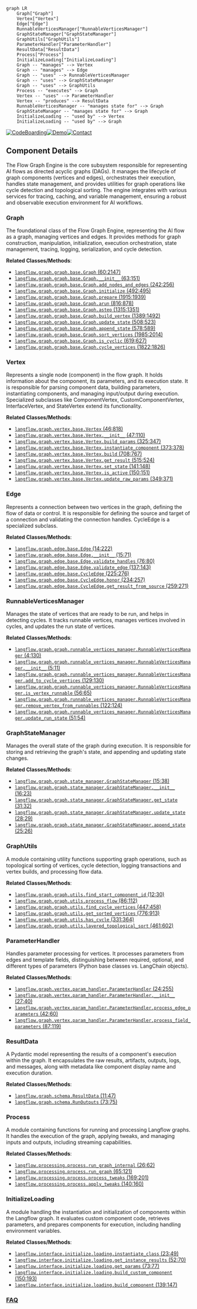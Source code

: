 ```mermaid
graph LR
    Graph["Graph"]
    Vertex["Vertex"]
    Edge["Edge"]
    RunnableVerticesManager["RunnableVerticesManager"]
    GraphStateManager["GraphStateManager"]
    GraphUtils["GraphUtils"]
    ParameterHandler["ParameterHandler"]
    ResultData["ResultData"]
    Process["Process"]
    InitializeLoading["InitializeLoading"]
    Graph -- "manages" --> Vertex
    Graph -- "manages" --> Edge
    Graph -- "uses" --> RunnableVerticesManager
    Graph -- "uses" --> GraphStateManager
    Graph -- "uses" --> GraphUtils
    Process -- "executes" --> Graph
    Vertex -- "uses" --> ParameterHandler
    Vertex -- "produces" --> ResultData
    RunnableVerticesManager -- "manages state for" --> Graph
    GraphStateManager -- "manages state for" --> Graph
    InitializeLoading -- "used by" --> Vertex
    InitializeLoading -- "used by" --> Graph
```
[![CodeBoarding](https://img.shields.io/badge/Generated%20by-CodeBoarding-9cf?style=flat-square)](https://github.com/CodeBoarding/GeneratedOnBoardings)[![Demo](https://img.shields.io/badge/Try%20our-Demo-blue?style=flat-square)](https://www.codeboarding.org/demo)[![Contact](https://img.shields.io/badge/Contact%20us%20-%20contact@codeboarding.org-lightgrey?style=flat-square)](mailto:contact@codeboarding.org)

## Component Details

The Flow Graph Engine is the core subsystem responsible for representing AI flows as directed acyclic graphs (DAGs). It manages the lifecycle of graph components (vertices and edges), orchestrates their execution, handles state management, and provides utilities for graph operations like cycle detection and topological sorting. The engine integrates with various services for tracing, caching, and variable management, ensuring a robust and observable execution environment for AI workflows.

### Graph
The foundational class of the Flow Graph Engine, representing the AI flow as a graph, managing vertices and edges. It provides methods for graph construction, manipulation, initialization, execution orchestration, state management, tracing, logging, serialization, and cycle detection.


**Related Classes/Methods**:

- <a href="https://github.com/langflow-ai/langflow/blob/master/src/backend/base/langflow/graph/graph/base.py#L60-L2147" target="_blank" rel="noopener noreferrer">`langflow.graph.graph.base.Graph` (60:2147)</a>
- <a href="https://github.com/langflow-ai/langflow/blob/master/src/backend/base/langflow/graph/graph/base.py#L63-L151" target="_blank" rel="noopener noreferrer">`langflow.graph.graph.base.Graph.__init__` (63:151)</a>
- <a href="https://github.com/langflow-ai/langflow/blob/master/src/backend/base/langflow/graph/graph/base.py#L242-L256" target="_blank" rel="noopener noreferrer">`langflow.graph.graph.base.Graph.add_nodes_and_edges` (242:256)</a>
- <a href="https://github.com/langflow-ai/langflow/blob/master/src/backend/base/langflow/graph/graph/base.py#L492-L495" target="_blank" rel="noopener noreferrer">`langflow.graph.graph.base.Graph.initialize` (492:495)</a>
- <a href="https://github.com/langflow-ai/langflow/blob/master/src/backend/base/langflow/graph/graph/base.py#L1915-L1939" target="_blank" rel="noopener noreferrer">`langflow.graph.graph.base.Graph.prepare` (1915:1939)</a>
- <a href="https://github.com/langflow-ai/langflow/blob/master/src/backend/base/langflow/graph/graph/base.py#L816-L878" target="_blank" rel="noopener noreferrer">`langflow.graph.graph.base.Graph.arun` (816:878)</a>
- <a href="https://github.com/langflow-ai/langflow/blob/master/src/backend/base/langflow/graph/graph/base.py#L1315-L1351" target="_blank" rel="noopener noreferrer">`langflow.graph.graph.base.Graph.astep` (1315:1351)</a>
- <a href="https://github.com/langflow-ai/langflow/blob/master/src/backend/base/langflow/graph/graph/base.py#L1389-L1492" target="_blank" rel="noopener noreferrer">`langflow.graph.graph.base.Graph.build_vertex` (1389:1492)</a>
- <a href="https://github.com/langflow-ai/langflow/blob/master/src/backend/base/langflow/graph/graph/base.py#L508-L523" target="_blank" rel="noopener noreferrer">`langflow.graph.graph.base.Graph.update_state` (508:523)</a>
- <a href="https://github.com/langflow-ai/langflow/blob/master/src/backend/base/langflow/graph/graph/base.py#L578-L589" target="_blank" rel="noopener noreferrer">`langflow.graph.graph.base.Graph.append_state` (578:589)</a>
- <a href="https://github.com/langflow-ai/langflow/blob/master/src/backend/base/langflow/graph/graph/base.py#L1985-L2014" target="_blank" rel="noopener noreferrer">`langflow.graph.graph.base.Graph.sort_vertices` (1985:2014)</a>
- <a href="https://github.com/langflow-ai/langflow/blob/master/src/backend/base/langflow/graph/graph/base.py#L619-L627" target="_blank" rel="noopener noreferrer">`langflow.graph.graph.base.Graph.is_cyclic` (619:627)</a>
- <a href="https://github.com/langflow-ai/langflow/blob/master/src/backend/base/langflow/graph/graph/base.py#L1822-L1826" target="_blank" rel="noopener noreferrer">`langflow.graph.graph.base.Graph.cycle_vertices` (1822:1826)</a>


### Vertex
Represents a single node (component) in the flow graph. It holds information about the component, its parameters, and its execution state. It is responsible for parsing component data, building parameters, instantiating components, and managing input/output during execution. Specialized subclasses like ComponentVertex, CustomComponentVertex, InterfaceVertex, and StateVertex extend its functionality.


**Related Classes/Methods**:

- <a href="https://github.com/langflow-ai/langflow/blob/master/src/backend/base/langflow/graph/vertex/base.py#L46-L818" target="_blank" rel="noopener noreferrer">`langflow.graph.vertex.base.Vertex` (46:818)</a>
- <a href="https://github.com/langflow-ai/langflow/blob/master/src/backend/base/langflow/graph/vertex/base.py#L47-L110" target="_blank" rel="noopener noreferrer">`langflow.graph.vertex.base.Vertex.__init__` (47:110)</a>
- <a href="https://github.com/langflow-ai/langflow/blob/master/src/backend/base/langflow/graph/vertex/base.py#L325-L347" target="_blank" rel="noopener noreferrer">`langflow.graph.vertex.base.Vertex.build_params` (325:347)</a>
- <a href="https://github.com/langflow-ai/langflow/blob/master/src/backend/base/langflow/graph/vertex/base.py#L373-L378" target="_blank" rel="noopener noreferrer">`langflow.graph.vertex.base.Vertex.instantiate_component` (373:378)</a>
- <a href="https://github.com/langflow-ai/langflow/blob/master/src/backend/base/langflow/graph/vertex/base.py#L708-L767" target="_blank" rel="noopener noreferrer">`langflow.graph.vertex.base.Vertex.build` (708:767)</a>
- <a href="https://github.com/langflow-ai/langflow/blob/master/src/backend/base/langflow/graph/vertex/base.py#L515-L524" target="_blank" rel="noopener noreferrer">`langflow.graph.vertex.base.Vertex.get_result` (515:524)</a>
- <a href="https://github.com/langflow-ai/langflow/blob/master/src/backend/base/langflow/graph/vertex/base.py#L141-L148" target="_blank" rel="noopener noreferrer">`langflow.graph.vertex.base.Vertex.set_state` (141:148)</a>
- <a href="https://github.com/langflow-ai/langflow/blob/master/src/backend/base/langflow/graph/vertex/base.py#L150-L151" target="_blank" rel="noopener noreferrer">`langflow.graph.vertex.base.Vertex.is_active` (150:151)</a>
- <a href="https://github.com/langflow-ai/langflow/blob/master/src/backend/base/langflow/graph/vertex/base.py#L349-L371" target="_blank" rel="noopener noreferrer">`langflow.graph.vertex.base.Vertex.update_raw_params` (349:371)</a>


### Edge
Represents a connection between two vertices in the graph, defining the flow of data or control. It is responsible for defining the source and target of a connection and validating the connection handles. CycleEdge is a specialized subclass.


**Related Classes/Methods**:

- <a href="https://github.com/langflow-ai/langflow/blob/master/src/backend/base/langflow/graph/edge/base.py#L14-L222" target="_blank" rel="noopener noreferrer">`langflow.graph.edge.base.Edge` (14:222)</a>
- <a href="https://github.com/langflow-ai/langflow/blob/master/src/backend/base/langflow/graph/edge/base.py#L15-L71" target="_blank" rel="noopener noreferrer">`langflow.graph.edge.base.Edge.__init__` (15:71)</a>
- <a href="https://github.com/langflow-ai/langflow/blob/master/src/backend/base/langflow/graph/edge/base.py#L76-L80" target="_blank" rel="noopener noreferrer">`langflow.graph.edge.base.Edge.validate_handles` (76:80)</a>
- <a href="https://github.com/langflow-ai/langflow/blob/master/src/backend/base/langflow/graph/edge/base.py#L137-L143" target="_blank" rel="noopener noreferrer">`langflow.graph.edge.base.Edge.validate_edge` (137:143)</a>
- <a href="https://github.com/langflow-ai/langflow/blob/master/src/backend/base/langflow/graph/edge/base.py#L225-L276" target="_blank" rel="noopener noreferrer">`langflow.graph.edge.base.CycleEdge` (225:276)</a>
- <a href="https://github.com/langflow-ai/langflow/blob/master/src/backend/base/langflow/graph/edge/base.py#L234-L257" target="_blank" rel="noopener noreferrer">`langflow.graph.edge.base.CycleEdge.honor` (234:257)</a>
- <a href="https://github.com/langflow-ai/langflow/blob/master/src/backend/base/langflow/graph/edge/base.py#L259-L271" target="_blank" rel="noopener noreferrer">`langflow.graph.edge.base.CycleEdge.get_result_from_source` (259:271)</a>


### RunnableVerticesManager
Manages the state of vertices that are ready to be run, and helps in detecting cycles. It tracks runnable vertices, manages vertices involved in cycles, and updates the run state of vertices.


**Related Classes/Methods**:

- <a href="https://github.com/langflow-ai/langflow/blob/master/src/backend/base/langflow/graph/graph/runnable_vertices_manager.py#L4-L130" target="_blank" rel="noopener noreferrer">`langflow.graph.graph.runnable_vertices_manager.RunnableVerticesManager` (4:130)</a>
- <a href="https://github.com/langflow-ai/langflow/blob/master/src/backend/base/langflow/graph/graph/runnable_vertices_manager.py#L5-L11" target="_blank" rel="noopener noreferrer">`langflow.graph.graph.runnable_vertices_manager.RunnableVerticesManager.__init__` (5:11)</a>
- <a href="https://github.com/langflow-ai/langflow/blob/master/src/backend/base/langflow/graph/graph/runnable_vertices_manager.py#L129-L130" target="_blank" rel="noopener noreferrer">`langflow.graph.graph.runnable_vertices_manager.RunnableVerticesManager.add_to_cycle_vertices` (129:130)</a>
- <a href="https://github.com/langflow-ai/langflow/blob/master/src/backend/base/langflow/graph/graph/runnable_vertices_manager.py#L56-L65" target="_blank" rel="noopener noreferrer">`langflow.graph.graph.runnable_vertices_manager.RunnableVerticesManager.is_vertex_runnable` (56:65)</a>
- <a href="https://github.com/langflow-ai/langflow/blob/master/src/backend/base/langflow/graph/graph/runnable_vertices_manager.py#L122-L124" target="_blank" rel="noopener noreferrer">`langflow.graph.graph.runnable_vertices_manager.RunnableVerticesManager.remove_vertex_from_runnables` (122:124)</a>
- <a href="https://github.com/langflow-ai/langflow/blob/master/src/backend/base/langflow/graph/graph/runnable_vertices_manager.py#L51-L54" target="_blank" rel="noopener noreferrer">`langflow.graph.graph.runnable_vertices_manager.RunnableVerticesManager.update_run_state` (51:54)</a>


### GraphStateManager
Manages the overall state of the graph during execution. It is responsible for storing and retrieving the graph's state, and appending and updating state changes.


**Related Classes/Methods**:

- <a href="https://github.com/langflow-ai/langflow/blob/master/src/backend/base/langflow/graph/graph/state_manager.py#L15-L38" target="_blank" rel="noopener noreferrer">`langflow.graph.graph.state_manager.GraphStateManager` (15:38)</a>
- <a href="https://github.com/langflow-ai/langflow/blob/master/src/backend/base/langflow/graph/graph/state_manager.py#L16-L23" target="_blank" rel="noopener noreferrer">`langflow.graph.graph.state_manager.GraphStateManager.__init__` (16:23)</a>
- <a href="https://github.com/langflow-ai/langflow/blob/master/src/backend/base/langflow/graph/graph/state_manager.py#L31-L32" target="_blank" rel="noopener noreferrer">`langflow.graph.graph.state_manager.GraphStateManager.get_state` (31:32)</a>
- <a href="https://github.com/langflow-ai/langflow/blob/master/src/backend/base/langflow/graph/graph/state_manager.py#L28-L29" target="_blank" rel="noopener noreferrer">`langflow.graph.graph.state_manager.GraphStateManager.update_state` (28:29)</a>
- <a href="https://github.com/langflow-ai/langflow/blob/master/src/backend/base/langflow/graph/graph/state_manager.py#L25-L26" target="_blank" rel="noopener noreferrer">`langflow.graph.graph.state_manager.GraphStateManager.append_state` (25:26)</a>


### GraphUtils
A module containing utility functions supporting graph operations, such as topological sorting of vertices, cycle detection, logging transactions and vertex builds, and processing flow data.


**Related Classes/Methods**:

- <a href="https://github.com/langflow-ai/langflow/blob/master/src/backend/base/langflow/graph/graph/utils.py#L12-L30" target="_blank" rel="noopener noreferrer">`langflow.graph.graph.utils.find_start_component_id` (12:30)</a>
- <a href="https://github.com/langflow-ai/langflow/blob/master/src/backend/base/langflow/graph/graph/utils.py#L86-L112" target="_blank" rel="noopener noreferrer">`langflow.graph.graph.utils.process_flow` (86:112)</a>
- <a href="https://github.com/langflow-ai/langflow/blob/master/src/backend/base/langflow/graph/graph/utils.py#L447-L458" target="_blank" rel="noopener noreferrer">`langflow.graph.graph.utils.find_cycle_vertices` (447:458)</a>
- <a href="https://github.com/langflow-ai/langflow/blob/master/src/backend/base/langflow/graph/graph/utils.py#L776-L913" target="_blank" rel="noopener noreferrer">`langflow.graph.graph.utils.get_sorted_vertices` (776:913)</a>
- <a href="https://github.com/langflow-ai/langflow/blob/master/src/backend/base/langflow/graph/graph/utils.py#L331-L364" target="_blank" rel="noopener noreferrer">`langflow.graph.graph.utils.has_cycle` (331:364)</a>
- <a href="https://github.com/langflow-ai/langflow/blob/master/src/backend/base/langflow/graph/graph/utils.py#L461-L602" target="_blank" rel="noopener noreferrer">`langflow.graph.graph.utils.layered_topological_sort` (461:602)</a>


### ParameterHandler
Handles parameter processing for vertices. It processes parameters from edges and template fields, distinguishing between required, optional, and different types of parameters (Python base classes vs. LangChain objects).


**Related Classes/Methods**:

- <a href="https://github.com/langflow-ai/langflow/blob/master/src/backend/base/langflow/graph/vertex/param_handler.py#L24-L255" target="_blank" rel="noopener noreferrer">`langflow.graph.vertex.param_handler.ParameterHandler` (24:255)</a>
- <a href="https://github.com/langflow-ai/langflow/blob/master/src/backend/base/langflow/graph/vertex/param_handler.py#L27-L40" target="_blank" rel="noopener noreferrer">`langflow.graph.vertex.param_handler.ParameterHandler.__init__` (27:40)</a>
- <a href="https://github.com/langflow-ai/langflow/blob/master/src/backend/base/langflow/graph/vertex/param_handler.py#L42-L60" target="_blank" rel="noopener noreferrer">`langflow.graph.vertex.param_handler.ParameterHandler.process_edge_parameters` (42:60)</a>
- <a href="https://github.com/langflow-ai/langflow/blob/master/src/backend/base/langflow/graph/vertex/param_handler.py#L87-L119" target="_blank" rel="noopener noreferrer">`langflow.graph.vertex.param_handler.ParameterHandler.process_field_parameters` (87:119)</a>


### ResultData
A Pydantic model representing the results of a component's execution within the graph. It encapsulates the raw results, artifacts, outputs, logs, and messages, along with metadata like component display name and execution duration.


**Related Classes/Methods**:

- <a href="https://github.com/langflow-ai/langflow/blob/master/src/backend/base/langflow/graph/schema.py#L11-L47" target="_blank" rel="noopener noreferrer">`langflow.graph.schema.ResultData` (11:47)</a>
- <a href="https://github.com/langflow-ai/langflow/blob/master/src/backend/base/langflow/graph/schema.py#L73-L75" target="_blank" rel="noopener noreferrer">`langflow.graph.schema.RunOutputs` (73:75)</a>


### Process
A module containing functions for running and processing Langflow graphs. It handles the execution of the graph, applying tweaks, and managing inputs and outputs, including streaming capabilities.


**Related Classes/Methods**:

- <a href="https://github.com/langflow-ai/langflow/blob/master/src/backend/base/langflow/processing/process.py#L26-L62" target="_blank" rel="noopener noreferrer">`langflow.processing.process.run_graph_internal` (26:62)</a>
- <a href="https://github.com/langflow-ai/langflow/blob/master/src/backend/base/langflow/processing/process.py#L65-L121" target="_blank" rel="noopener noreferrer">`langflow.processing.process.run_graph` (65:121)</a>
- <a href="https://github.com/langflow-ai/langflow/blob/master/src/backend/base/langflow/processing/process.py#L169-L201" target="_blank" rel="noopener noreferrer">`langflow.processing.process.process_tweaks` (169:201)</a>
- <a href="https://github.com/langflow-ai/langflow/blob/master/src/backend/base/langflow/processing/process.py#L140-L160" target="_blank" rel="noopener noreferrer">`langflow.processing.process.apply_tweaks` (140:160)</a>


### InitializeLoading
A module handling the instantiation and initialization of components within the Langflow graph. It evaluates custom component code, retrieves parameters, and prepares components for execution, including handling environment variables.


**Related Classes/Methods**:

- <a href="https://github.com/langflow-ai/langflow/blob/master/src/backend/base/langflow/interface/initialize/loading.py#L23-L49" target="_blank" rel="noopener noreferrer">`langflow.interface.initialize.loading.instantiate_class` (23:49)</a>
- <a href="https://github.com/langflow-ai/langflow/blob/master/src/backend/base/langflow/interface/initialize/loading.py#L52-L70" target="_blank" rel="noopener noreferrer">`langflow.interface.initialize.loading.get_instance_results` (52:70)</a>
- <a href="https://github.com/langflow-ai/langflow/blob/master/src/backend/base/langflow/interface/initialize/loading.py#L73-L77" target="_blank" rel="noopener noreferrer">`langflow.interface.initialize.loading.get_params` (73:77)</a>
- <a href="https://github.com/langflow-ai/langflow/blob/master/src/backend/base/langflow/interface/initialize/loading.py#L150-L193" target="_blank" rel="noopener noreferrer">`langflow.interface.initialize.loading.build_custom_component` (150:193)</a>
- <a href="https://github.com/langflow-ai/langflow/blob/master/src/backend/base/langflow/interface/initialize/loading.py#L139-L147" target="_blank" rel="noopener noreferrer">`langflow.interface.initialize.loading.build_component` (139:147)</a>




### [FAQ](https://github.com/CodeBoarding/GeneratedOnBoardings/tree/main?tab=readme-ov-file#faq)